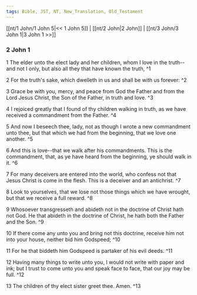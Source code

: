 ```yaml
---
tags: Bible, JST, NT, New_Translation, Old_Testament
---
```


[[nt/1 John/1 John 5|<< 1 John 5]] | [[nt/2 John|2 John]] | [[nt/3 John/3 John 1|3 John 1 >>]]

### 2 John 1

1 The elder unto the elect lady and her children, whom I love in the truth\--and not I only, but also all they that have known the truth,  ^1

2 For the truth\'s sake, which dwelleth in us and shall be with us forever:  ^2

3 Grace be with you, mercy, and peace from God the Father and from the Lord Jesus Christ, the Son of the Father, in truth and love.  ^3

4 I rejoiced greatly that I found of thy children walking in truth, as we have received a commandment from the Father.  ^4

5 And now I beseech thee, lady, not as though I wrote a new commandment unto thee, but that which we had from the beginning, that we love one another.  ^5

6 And this is love\--that we walk after his commandments. This is the commandment, that, as ye have heard from the beginning, ye should walk in it.  ^6

7 For many deceivers are entered into the world, who confess not that Jesus Christ is come in the flesh. This is a deceiver and an antichrist.  ^7

8 Look to yourselves, that we lose not those things which we have wrought, but that we receive a full reward.  ^8

9 Whosoever transgresseth and abideth not in the doctrine of Christ hath not God. He that abideth in the doctrine of Christ, he hath both the Father and the Son.  ^9

10 If there come any unto you and bring not this doctrine, receive him not into your house, neither bid him Godspeed;  ^10

11 For he that biddeth him Godspeed is partaker of his evil deeds.  ^11

12 Having many things to write unto you, I would not write with paper and ink; but I trust to come unto you and speak face to face, that our joy may be full.  ^12

13 The children of thy elect sister greet thee. Amen.  ^13

 
